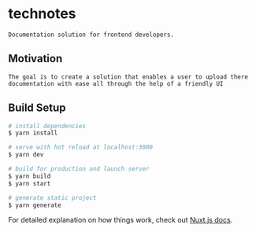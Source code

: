 # technotes

    Documentation solution for frontend developers.

## Motivation

    The goal is to create a solution that enables a user to upload there documentation with ease all through the help of a friendly UI

## Build Setup

```bash
# install dependencies
$ yarn install

# serve with hot reload at localhost:3000
$ yarn dev

# build for production and launch server
$ yarn build
$ yarn start

# generate static project
$ yarn generate
```

For detailed explanation on how things work, check out [Nuxt.js docs](https://nuxtjs.org).
